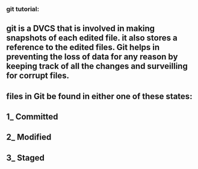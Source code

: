 ### git tutorial:
## git is a DVCS that is involved in making snapshots of each edited file. it also stores a reference to the edited files. Git helps in preventing the loss of data for any reason by keeping track of all the changes and surveilling for corrupt files.
## files in Git be found in either one of these states:
## 1_ **Committed**
## 2_ **Modified**
## 3_ **Staged**

